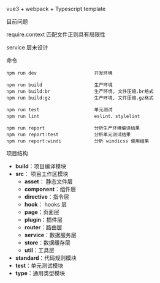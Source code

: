 vue3 + webpack + Typescript template

目前问题

require.context 匹配文件正则具有局限性

service 层未设计


命令
```
npm run dev                     开发环境

npm run build                   生产环境
npm run build:br                生产环境, 文件压缩.br格式
npm run build:gz                生产环境, 文件压缩.gz格式

npm run test                    单元测试
npm run lint                    eslint、stylelint

npm run report                  分析生产环境编译结果
npm run report:test             分析单元测试结果
npm run report:windi            分析 windicss 使用结果

```

项目结构
* **build**：项目编译模块
* **src**： 项目工作区模块
  * **asset**： 静态文件层
  * **component**：组件层
  * **directive**：指令层
  * **hook**： hooks 层
  * **page**：页面层
  * **plugin**：插件层
  * **router**：路由层
  * **service**：数据服务层
  * **store**：数据缓存层
  * **util**：工具层
* **standard**：代码规则模块
* **test**：单元测试模块
* **type**：通用类型模块